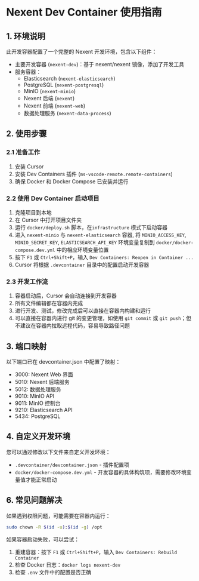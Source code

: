 # Nexent Dev Container 使用指南

## 1. 环境说明

此开发容器配置了一个完整的 Nexent 开发环境，包含以下组件：

- 主要开发容器 (`nexent-dev`)：基于 nexent/nexent 镜像，添加了开发工具
- 服务容器：
  - Elasticsearch (`nexent-elasticsearch`)
  - PostgreSQL (`nexent-postgresql`)
  - MinIO (`nexent-minio`)
  - Nexent 后端 (`nexent`)
  - Nexent 前端 (`nexent-web`)
  - 数据处理服务 (`nexent-data-process`)

## 2. 使用步骤

### 2.1 准备工作

1. 安装 Cursor
2. 安装 Dev Containers 插件 (`ms-vscode-remote.remote-containers`)
3. 确保 Docker 和 Docker Compose 已安装并运行

### 2.2 使用 Dev Container 启动项目

1. 克隆项目到本地
2. 在 Cursor 中打开项目文件夹
3. 运行 `docker/deploy.sh` 脚本，在`infrastructure` 模式下启动容器
4. 进入 `nexent-minio` 与 `nexent-elasticsearch` 容器, 将 `MINIO_ACCESS_KEY`, `MINIO_SECRET_KEY`, `ELASTICSEARCH_API_KEY` 环境变量复制到 `docker/docker-compose.dev.yml` 中的相应环境变量位置
5. 按下 `F1` 或 `Ctrl+Shift+P`，输入 `Dev Containers: Reopen in Container ...`
6. Cursor 将根据 `.devcontainer` 目录中的配置启动开发容器

### 2.3 开发工作流

1. 容器启动后，Cursor 会自动连接到开发容器
2. 所有文件编辑都在容器内完成
3. 进行开发、测试，修改完成后可以直接在容器内构建和运行
4. 可以直接在容器内进行 git 的变更管理，如使用 `git commit` 或 `git push`；但不建议在容器内拉取远程代码，容易导致路径问题

## 3. 端口映射

以下端口已在 devcontainer.json 中配置了映射：

- 3000: Nexent Web 界面
- 5010: Nexent 后端服务
- 5012: 数据处理服务
- 9010: MinIO API
- 9011: MinIO 控制台
- 9210: Elasticsearch API
- 5434: PostgreSQL

## 4. 自定义开发环境

您可以通过修改以下文件来自定义开发环境：

- `.devcontainer/devcontainer.json` - 插件配置项
- `docker/docker-compose.dev.yml` - 开发容器的具体构筑项，需要修改环境变量值才能正常启动

## 6. 常见问题解决

如果遇到权限问题，可能需要在容器内运行：

```bash
sudo chown -R $(id -u):$(id -g) /opt
```

如果容器启动失败，可以尝试：

1. 重建容器：按下 `F1` 或 `Ctrl+Shift+P`，输入 `Dev Containers: Rebuild Container`
2. 检查 Docker 日志：`docker logs nexent-dev`
3. 检查 `.env` 文件中的配置是否正确